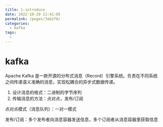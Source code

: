 ```yaml
---
title: 1-introduce
date: 2022-10-29 11:41:05
permalink: /pages/3ab2f6/
categories:
  - kafka
tags:
  - 
---
```

# kafka 

Apache Kafka 是一款开源的分布式消息（Record）引擎系统。负责在不同系统之间传递语义准确的消息，实现松耦合的异步式数据传递。

1. 设计消息的格式：二进制的字节序列
2. 传输消息的方法：点对点，发布/订阅

点对点模式（消息队列）：一对一模式

发布/订阅：多个发布者向消息容器发送信息，多个订阅者从消息容器里获取信息




